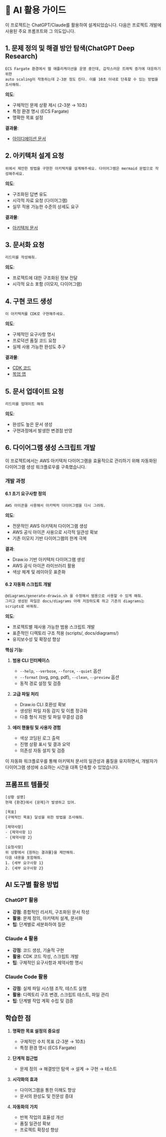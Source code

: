 # 🤖 AI 활용 가이드

이 프로젝트는 ChatGPT/Claude를 활용하여 설계되었습니다. 다음은 프로젝트 개발에 사용된 주요 프롬프트와 그 의도입니다.

## 1. 문제 정의 및 해결 방안 탐색(ChatGPT Deep Research)

```
ECS Fargate 환경에서 웹 애플리케이션을 운영 중인데, 갑작스러운 트래픽 증가에 대응하기 위한 
auto scaling이 작동하는데 2-3분 정도 린다. 이를 10초 이내로 단축할 수 있는 방법을 조사해줘.
```

**의도**: 
- 구체적인 문제 상황 제시 (2-3분 → 10초)
- 특정 환경 명시 (ECS Fargate)
- 명확한 목표 설정

**결과물**:
- [아이디에이션 문서](ideation.md)

## 2. 아키텍처 설계 요청

```
위에서 제안한 방법을 구현한 아키텍처를 설계해주세요. 다이어그램은 mermaid 문법으로 작성해주세요.
```

**의도**:
- 구조화된 답변 유도
- 시각적 자료 요청 (다이어그램)
- 실무 적용 가능한 수준의 상세도 요구

**결과물**:
- [아키텍처 문서](architecture.md)

## 3. 문서화 요청

```
리드미를 작성해줘.
```

**의도**:
- 프로젝트에 대한 구조화된 정보 전달
- 시각적 요소 포함 (이모지, 다이어그램)

## 4. 구현 코드 생성

```
이 아키텍처를 CDK로 구현해주세요.
```

**의도**:
- 구체적인 요구사항 명시
- 프로덕션 품질 코드 요청
- 실제 사용 가능한 완성도 추구

**결과물**:
- [CDK 코드](../cdk/)
- [목업 앱](../app/)

## 5. 문서 업데이트 요청

```
리드미를 업데이트 해줘
```

**의도**:
- 완성도 높은 문서 생성
- 구현과정에서 발생한 변경점 반영

## 6. 다이어그램 생성 스크립트 개발

이 프로젝트에서는 AWS 아키텍처 다이어그램을 효율적으로 관리하기 위해 자동화된 다이어그램 생성 워크플로우를 구축했습니다.

### 개발 과정

#### 6.1 초기 요구사항 정의

```
AWS 아이콘을 사용해서 아키텍처 다이어그램을 다시 그려줘.
```

**의도**:
- 전문적인 AWS 아키텍처 다이어그램 생성
- AWS 공식 아이콘 사용으로 시각적 일관성 확보
- 기존 이모지 기반 다이어그램의 한계 극복

**결과**:
- Draw.io 기반 아키텍처 다이어그램 생성
- AWS 공식 아이콘 라이브러리 활용
- 색상 체계 및 레이아웃 표준화

#### 6.2 자동화 스크립트 개발

```
@diagrams/generate-drawio.sh 을 수정해서 범용으로 사용할 수 있게 해줘. 
그리고 생성된 파일은 docs/diagrams 아래 저장하도록 하고 기존의 diagrams는 scripts로 바꿔줘.
```

**의도**:
- 프로젝트별 재사용 가능한 범용 스크립트 개발
- 표준적인 디렉토리 구조 적용 (scripts/, docs/diagrams/)
- 유지보수성 및 확장성 향상

**핵심 기능**:
1. **범용 CLI 인터페이스**
   - `--help`, `--verbose`, `--force`, `--quiet` 옵션
   - `--format` (svg, png, pdf), `--clean`, `--preview` 옵션
   - 동적 경로 설정 및 검증

2. **고급 파일 처리**
   - Draw.io CLI 호환성 확보
   - 생성된 파일 자동 감지 및 이름 정규화
   - 다중 형식 지원 및 파일 무결성 검증

3. **에러 핸들링 및 사용자 경험**
   - 색상 코딩된 로그 출력
   - 진행 상황 표시 및 결과 요약
   - 의존성 자동 설치 및 검증

이 자동화 워크플로우를 통해 아키텍처 문서의 일관성과 품질을 유지하면서, 개발자가 다이어그램 생성에 소요하는 시간을 대폭 단축할 수 있었습니다.

## 프롬프트 템플릿

```
[상황 설명]
현재 {환경}에서 {문제}가 발생하고 있어.

[목표]
{구체적인 목표} 달성을 위한 방법을 조사해줘.

[제약사항]
- {제약사항 1}
- {제약사항 2}

[요청사항]
위 상황에서 {원하는 결과물}을 제안해줘.
다음 내용을 포함해줘.
1. {세부 요구사항 1}
2. {세부 요구사항 2}
```

## AI 도구별 활용 방법

### ChatGPT 활용
- **강점**: 종합적인 리서치, 구조화된 문서 작성
- **활용**: 문제 정의, 아키텍처 설계, 문서화
- **팁**: 단계별로 세분화하여 질문

### Claude 4 활용  
- **강점**: 코드 생성, 기술적 구현
- **활용**: CDK 코드 작성, 스크립트 개발
- **팁**: 구체적인 요구사항과 제약사항 명시

### Claude Code 활용
- **강점**: 실제 파일 시스템 조작, 테스트 실행
- **활용**: 디렉토리 구조 변경, 스크립트 테스트, 파일 관리
- **팁**: 단계별 작업 계획 수립 및 검증

## 학습한 점

1. **명확한 목표 설정의 중요성**
   - 구체적인 수치 목표 (2-3분 → 10초)
   - 특정 환경 명시 (ECS Fargate)

2. **단계적 접근법**
   - 문제 정의 → 해결방안 탐색 → 설계 → 구현 → 테스트

3. **시각화의 효과**
   - 다이어그램을 통한 이해도 향상
   - 문서의 완성도 및 전문성 증대

4. **자동화의 가치**
   - 반복 작업의 효율성 개선
   - 품질 일관성 확보
   - 프로젝트 확장성 향상